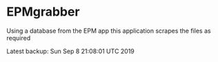# EPMgrabber
Using a database from the EPM app this application scrapes the files as required


Latest backup: Sun Sep 8 21:08:01 UTC 2019
